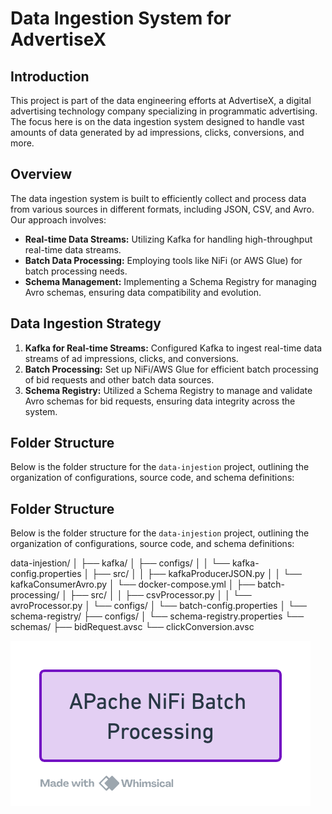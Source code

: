 # Data Ingestion System for AdvertiseX

## Introduction

This project is part of the data engineering efforts at AdvertiseX, a digital advertising technology company specializing in programmatic advertising. The focus here is on the data ingestion system designed to handle vast amounts of data generated by ad impressions, clicks, conversions, and more.

## Overview

The data ingestion system is built to efficiently collect and process data from various sources in different formats, including JSON, CSV, and Avro. Our approach involves:

- **Real-time Data Streams:** Utilizing Kafka for handling high-throughput real-time data streams.
- **Batch Data Processing:** Employing tools like NiFi (or AWS Glue) for batch processing needs.
- **Schema Management:** Implementing a Schema Registry for managing Avro schemas, ensuring data compatibility and evolution.

## Data Ingestion Strategy

1. **Kafka for Real-time Streams:** Configured Kafka to ingest real-time data streams of ad impressions, clicks, and conversions.
2. **Batch Processing:** Set up NiFi/AWS Glue for efficient batch processing of bid requests and other batch data sources.
3. **Schema Registry:** Utilized a Schema Registry to manage and validate Avro schemas for bid requests, ensuring data integrity across the system.

## Folder Structure

Below is the folder structure for the `data-injestion` project, outlining the organization of configurations, source code, and schema definitions:

## Folder Structure

Below is the folder structure for the `data-injestion` project, outlining the organization of configurations, source code, and schema definitions:


data-injestion/
│
├── kafka/
│   ├── configs/
│   │   └── kafka-config.properties
│   ├── src/
│   │   ├── kafkaProducerJSON.py
│   │   └── kafkaConsumerAvro.py
│   └── docker-compose.yml
│
├── batch-processing/
│   ├── src/
│   │   ├── csvProcessor.py
│   │   └── avroProcessor.py
│   └── configs/
│       └── batch-config.properties
│
└── schema-registry/
    ├── configs/
    │   └── schema-registry.properties
    └── schemas/
        ├── bidRequest.avsc
        └── clickConversion.avsc




![Alt text](image.png)